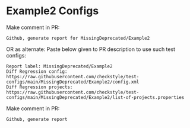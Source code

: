 # Example2 Configs
Make comment in PR:
```
Github, generate report for MissingDeprecated/Example2
```
OR as alternate:
Paste below given to PR description to use such test configs:
```
Report label: MissingDeprecated/Example2
Diff Regression config: https://raw.githubusercontent.com/checkstyle/test-configs/main/MissingDeprecated/Example2/config.xml
Diff Regression projects: https://raw.githubusercontent.com/checkstyle/test-configs/main/MissingDeprecated/Example2/list-of-projects.properties
```
Make comment in PR:
```
Github, generate report
```

